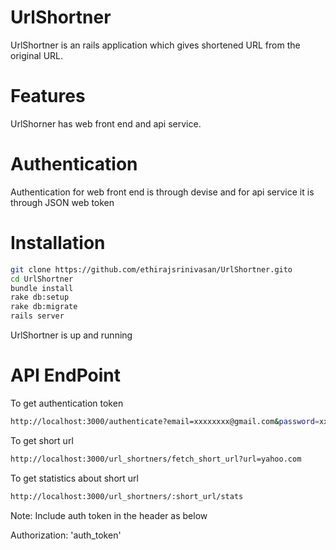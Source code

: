 
# UrlShortner

UrlShortner is an rails application which gives shortened URL from the original URL.

# Features

UrlShorner has web front end and api service.

# Authentication

Authentication for web front end is through devise and for api service it is through JSON web token

# Installation
```sh
git clone https://github.com/ethirajsrinivasan/UrlShortner.gito
cd UrlShortner
bundle install
rake db:setup
rake db:migrate
rails server
```
UrlShortner is up and running

# API EndPoint

To get authentication token
```sh
http://localhost:3000/authenticate?email=xxxxxxxx@gmail.com&password=xxxxxxx
```

To get short url
```sh
http://localhost:3000/url_shortners/fetch_short_url?url=yahoo.com
```
To get statistics about short url
```sh
http://localhost:3000/url_shortners/:short_url/stats
```
Note:
Include auth token in the header as below

Authorization: 'auth_token'